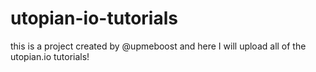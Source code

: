 # utopian-io-tutorials
this is a project created by @upmeboost and here I will upload all of the utopian.io tutorials!
